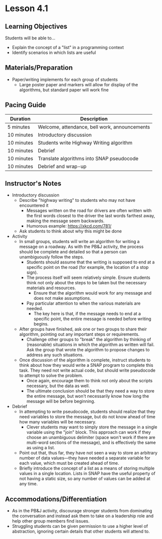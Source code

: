 # Lesson 4.1

## Learning Objectives

Students will be able to...

-   Explain the concept of a "list" in a programming context
-   Identify scenarios in which lists are useful

## Materials/Preparation

-   Paper/writing implements for each group of students
    -   Large poster paper and markers will allow for display of the algorithms, but standard paper will work fine 

## Pacing Guide

| Duration   | Description                                   |
| ---------- | --------------------------------------------- |
| 5 minutes  | Welcome, attendance, bell work, announcements |
| 10 minutes | Introductory discussion                       |
| 10 minutes | Students write Highway Writing algorithm      |
| 10 minutes | Debrief                                       |
| 10 minutes | Translate algorithms into SNAP pseudocode     |
| 10 minutes | Debrief and wrap-up                           |

## Instructor's Notes

-   Introductory discussion
    -   Describe "highway writing" to students who may not have encountered it
        -   Messages written on the road for drivers are often written with the first words closest to the driver the last words farthest away, making the message seem backwards.
        -   Humorous example: <https://xkcd.com/781/>
    -   Ask students to think about why this might be done
-   Activity
    -   In small groups, students will write an algorithm for writing a message on a roadway.  As with the PB&J activity, the process should be complete and detailed so that a person can unambiguously follow the steps.
        -   Students should assume that the writing is supposed to end at a specific point on the road (for example, the location of a stop sign). 
        -   The process itself will seem relatively simple.  Ensure students think not only about the steps to be taken but the necessary materials and resources.
            -   Ensure that the algorithm would work for any message and does not make assumptions.
        -   Pay particular attention to when the various materials are needed.
            -   The key here is that, if the message needs to end at a specific point, the entire message is needed before writing begins.
    -   After groups have finished, ask one or two groups to share their algorithm, pointing out any important steps or requirements.
        -   Challenge other groups to "break" the algorithm by thinking of (reasonable) situations in which the algorithm as written will fail.  Ask the group that wrote the algorithm to propose changes to address any such situations.
    -   Once discussion of the algorithm is complete, instruct students to think about how they would write a SNAP program to complete this task.  They need not write actual code, but should write pseudocode to attempt to solve the problem.  
        -   Once again, encourage them to think not only about the scripts necessary, but the data as well.
        -   The ultimate conclusion should be that they need a way to store the entire message, but won't necessarily know how long the message will be before beginning.
-   Debrief
    -   In attempting to write pseudocode, students should realize that they need variables to store the message, but do not know ahead of time how many variables will be necessary.
        -   Clever students may want to simply store the message in a single variable using the "join" block.  This approach can work if they choose an unambiguous delimiter (space won't work if there are multi-word sections of the message), and is effectively the same as using a list.
    -   Point out that, thus far, they have not seen a way to store an arbitrary number of data values—they have needed a separate variable for each value, which must be created ahead of time.
    -   Briefly introduce the concept of a list as a means of storing multiple values in a single location.  Lists in SNAP have the useful property of not having a static size, so any number of values can be added at any time.

## Accommodations/Differentiation

-   As in the PB&J activity, discourage stronger students from dominating the conversation and instead ask them to take on a leadership role and help other group members find issues.
-   Struggling students can be given permission to use a higher level of abstraction, ignoring certain details that other students will attend to.
